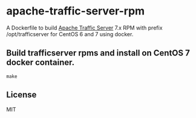 apache-traffic-server-rpm
=========================

A Dockerfile to build [Apache Traffic Server](https://trafficserver.apache.org/) 7.x RPM with prefix /opt/trafficserver for CentOS 6 and 7 using docker.

## Build trafficserver rpms and install on CentOS 7 docker container.

```
make
```

## License
MIT
